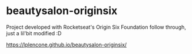 # beautysalon-originsix
Project developed with Rocketseat's Origin Six Foundation follow through, just a lil'bit modified :D

https://lplencone.github.io/beautysalon-originsix/
